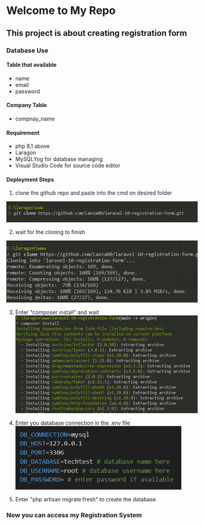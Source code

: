 # Welcome to My Repo
## This project is about creating registration form

### Database Use
#### Table that available
- name
- email
- password

#### Company Table
- compnay_name

#### Requirement
- php 8.1 above
- Laragon
- MySQLYog for database managing
- Visual Studio Code for source code editor

#### Deployment Steps

1. clone the github repo and paste into the cmd on desired folder

![git clone link](/git%20clone%201.png)

2. wait for the cloning to finish

![The cloning process has finish](/git%20clone%202.png)

3. Enter "composer install" and wait
![do composer install in the cmd](/composer%20install.png)

4. Enter you database connection in the .env file
![enter the corresponding name in database](/env%20naming.png)

5. Enter "php artisan migrate:fresh" to create the database
 
### Now you can access my Registration System
